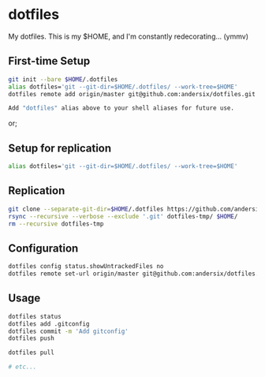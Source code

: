 # dotfiles
My dotfiles. This is my $HOME, and I'm constantly redecorating... (ymmv)

## First-time Setup
```sh
git init --bare $HOME/.dotfiles
alias dotfiles='git --git-dir=$HOME/.dotfiles/ --work-tree=$HOME'
dotfiles remote add origin/master git@github.com:andersix/dotfiles.git

Add "dotfiles" alias above to your shell aliases for future use.
```
or;
## Setup for replication
```sh
alias dotfiles='git --git-dir=$HOME/.dotfiles/ --work-tree=$HOME'
```

## Replication
```sh
git clone --separate-git-dir=$HOME/.dotfiles https://github.com/andersix/dotfiles.git dotfiles-tmp
rsync --recursive --verbose --exclude '.git' dotfiles-tmp/ $HOME/
rm --recursive dotfiles-tmp
```

## Configuration
```sh
dotfiles config status.showUntrackedFiles no
dotfiles remote set-url origin/master git@github.com:andersix/dotfiles.git
```

## Usage
```sh
dotfiles status
dotfiles add .gitconfig
dotfiles commit -m 'Add gitconfig'
dotfiles push

dotfiles pull

# etc...
```
